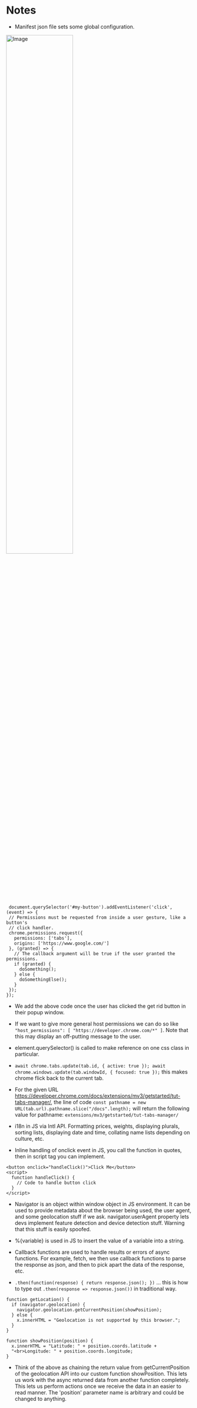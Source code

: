 # Notes

- Manifest json file sets some global configuration.

<img src="2023-05-18-18-29-02.png" alt="Image" width="60%">

 ```
  document.querySelector('#my-button').addEventListener('click', (event) => {
  // Permissions must be requested from inside a user gesture, like a button's
  // click handler.
  chrome.permissions.request({
    permissions: ['tabs'],
    origins: ['https://www.google.com/']
  }, (granted) => {
    // The callback argument will be true if the user granted the permissions.
    if (granted) {
      doSomething();
    } else {
      doSomethingElse();
    }
  });
});
```

- We add the above code once the user has clicked the get rid button in their popup window.

- If we want to give more general host permissions we can do so like `"host_permissions": [
      "https://developer.chrome.com/*"
    ]`. Note that this may display an off-putting message to the user.

- element.querySelector() is called to make reference on one css class in particular.

- ``await chrome.tabs.update(tab.id, { active: true }); await chrome.windows.update(tab.windowId, { focused: true });`` this makes chrome flick back to the current tab.

- For the given URL https://developer.chrome.com/docs/extensions/mv3/getstarted/tut-tabs-manager/, the line of code ``const pathname = new URL(tab.url).pathname.slice("/docs".length);`` will return the following value for pathname: ``extensions/mv3/getstarted/tut-tabs-manager/``

- i18n in JS via Intl API. Formatting prices, weights, displaying plurals, sorting lists, displaying date and time, collating name lists depending on culture, etc.

- Inline handling of onclick event in JS, you call the function in quotes, then in script tag you can implement.
```
<button onclick="handleClick()">Click Me</button>
<script>
  function handleClick() {
    // Code to handle button click
  }
</script>
```
- Navigator is an object within window object in JS environment. It can be used to provide metadata about the browser being used, the user agent, and some geolocation stuff if we ask. navigator.userAgent property lets devs implement feature detection and device detection stuff. Warning that this stuff is easily spoofed.

- %{variable} is used in JS to insert the value of a variable into a string.

- Callback functions are used to handle results or errors of async functions. For example, fetch, we then use callback functions to parse the response as json, and then to pick apart the data of the response, etc.

- ``.then(function(response) {
  return response.json();
})`` ... this is how to type out ``.then(response => response.json())`` in traditional way.

```
function getLocation() {
  if (navigator.geolocation) {
    navigator.geolocation.getCurrentPosition(showPosition);
  } else { 
    x.innerHTML = "Geolocation is not supported by this browser.";
  }
}

function showPosition(position) {
  x.innerHTML = "Latitude: " + position.coords.latitude + 
  "<br>Longitude: " + position.coords.longitude;
}
```
- Think of the above as chaining the return value from getCurrentPosition of the geolocation API into our custom function showPosition. This lets us work with the async returned data from another function completely. This lets us perform actions once we receive the data in an easier to read manner. The 'position' parameter name is arbitrary and could be changed to anything.





